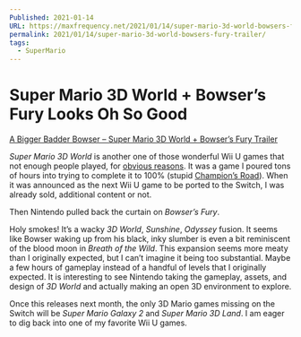 ```yaml
---
Published: 2021-01-14
URL: https://maxfrequency.net/2021/01/14/super-mario-3d-world-bowsers-fury-trailer/
permalink: 2021/01/14/super-mario-3d-world-bowsers-fury-trailer/
tags:
  - SuperMario
---
```

# Super Mario 3D World + Bowser’s Fury Looks Oh So Good

[A Bigger Badder Bowser – Super Mario 3D World + Bowser’s Fury Trailer](https://www.youtube.com/watch?v=ppkX8epoD9g)

*Super Mario 3D World* is another one of those wonderful Wii U games that not enough people played, for [obvious reasons](https://www.nintendo.co.jp/ir/en/finance/hard_soft/). It was a game I poured tons of hours into trying to complete it to 100% (stupid [Champion’s Road](https://youtu.be/VWsMA9qjDxs)). When it was announced as the next Wii U game to be ported to the Switch, I was already sold, additional content or not.

Then Nintendo pulled back the curtain on *Bowser’s Fury*.

Holy smokes! It’s a wacky *3D World*, *Sunshine*, *Odyssey* fusion. It seems like Bowser waking up from his black, inky slumber is even a bit reminiscent of the blood moon in *Breath of the Wild*. This expansion seems more meaty than I originally expected, but I can’t imagine it being too substantial. Maybe a few hours of gameplay instead of a handful of levels that I originally expected. It is interesting to see Nintendo taking the gameplay, assets, and design of *3D World* and actually making an open 3D environment to explore.

Once this releases next month, the only 3D Mario games missing on the Switch will be *Super Mario Galaxy 2* and *Super Mario 3D Land*. I am eager to dig back into one of my favorite Wii U games.